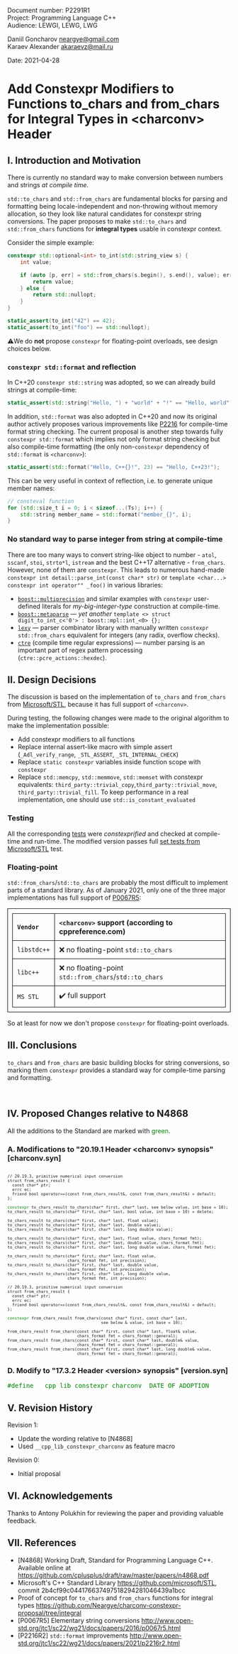 <style>
table, th, td {
  border: 1px solid black;
  border-collapse: collapse;
  text-align: left;
  padding: 10px;
  border-spacing: 0px;
}
</style>

Document number: P2291R1  
Project: Programming Language C++  
Audience: LEWGI, LEWG, LWG

Daniil Goncharov <neargye@gmail.com>  
Karaev Alexander <akaraevz@mail.ru>

Date: 2021-04-28

# Add Constexpr Modifiers to Functions to_chars and from_chars for Integral Types in \<charconv> Header

## I. Introduction and Motivation

There is currently no standard way to make conversion between numbers and strings *at compile time*.

`std::to_chars` and `std::from_chars` are fundamental blocks for parsing and formatting being locale-independent and non-throwing without memory allocation, so they look like natural candidates for constexpr string conversions.
The paper proposes to make `std::to_chars` and `std::from_chars` functions for **integral types** usable in constexpr context.

Consider the simple example:

```cpp
constexpr std::optional<int> to_int(std::string_view s) {
    int value;

    if (auto [p, err] = std::from_chars(s.begin(), s.end(), value); err == std::errc{}) {
        return value;
    } else {
        return std::nullopt;
    }
}

static_assert(to_int("42") == 42);
static_assert(to_int("foo") == std::nullopt);
```

⚠️We do **not** propose `constexpr` for floating-point overloads, see design choices below.

### `constexpr std::format` and reflection

In C++20 `constexpr std::string` was adopted, so we can already build strings at compile-time:

```cpp
static_assert(std::string("Hello, ") + "world" + "!" == "Hello, world");
```

In addition, `std::format` was also adopted in C++20 and now its original author actively proposes various improvements like [P2216](http://www.open-std.org/jtc1/sc22/wg21/docs/papers/2021/p2216r2.html) for compile-time format string checking.
The current proposal is another step towards fully `constexpr std::format` which implies not only format string checking but also compile-time formatting (the only non-`constexpr` dependency of `std::format` is `<charconv>`):

```cpp
static_assert(std::format("Hello, C++{}!", 23) == "Hello, C++23!");
```

This can be very useful in context of reflection, i.e. to generate unique member names:

```cpp
// consteval function
for (std::size_t i = 0; i < sizeof...(Ts); i++) {
    std::string member_name = std::format("member_{}", i);
}
```

### No standard way to parse integer from string at compile-time

There are too many ways to convert string-like object to number - `atol`, `sscanf`, `stoi`, `strto*l`, `istream` and the best C++17 alternative - `from_chars`. However, none of them are `constexpr`.
This leads to numerous hand-made `constexpr int detail::parse_int(const char* str)` or `template <char...> constexpr int operator"" _foo()` in various libraries:
- [`boost::multiprecision`](https://github.com/boostorg/multiprecision/blob/develop/include/boost/multiprecision/cpp_int/literals.hpp) and similar examples with `constexpr` user-defined literals for *my-big-integer-type* construction at compile-time.
- [`boost::metaparse`](https://github.com/boostorg/metaparse/blob/master/include/boost/metaparse/v1/util/digit_to_int_c.hpp) — *yet another* `template <> struct digit_to_int_c<'0'> : boost::mpl::int_<0> {};`
- [`lexy`](https://github.com/foonathan/lexy/blob/main/include/lexy/dsl/integer.hpp) — parser combinator library with manually written `constexpr` `std::from_chars` equivalent for integers (any radix, overflow checks).
- [`ctre`](https://github.com/hanickadot/compile-time-regular-expressions/blob/main/include/ctre/actions/hexdec.inc.hpp) (compile time regular expressions) — number parsing is an important part of regex pattern processing (`ctre::pcre_actions::hexdec`).

## II. Design Decisions

The discussion is based on the implementation of `to_chars` and `from_chars` from [Microsoft/STL](https://github.com/microsoft/STL), because it has full support of `<charconv>`.

During testing, the following changes were made to the original algorithm to make the implementation possible:
* Add constexpr modifiers to all functions
* Replace internal assert-like macro with simple assert (`_Adl_verify_range`, `_STL_ASSERT`, `_STL_INTERNAL_CHECK`)
* Replace `static constexpr` variables inside function scope with `constexpr`
* Replace `std::memcpy`, `std::memmove`, `std::memset` with constexpr equivalents: `third_party::trivial_copy`,`third_party::trivial_move`, `third_party::trivial_fill`. To keep performance in a real implementation, one should use `std::is_constant_evaluated`

### Testing

All the corresponding [tests](https://github.com/Neargye/charconv-constexpr-proposal/tree/integral/test) were *constexprified* and checked at compile-time and run-time.
The modified version passes full [set tests from Microsoft/STL](https://github.com/microsoft/STL/tree/master/tests/std/tests/P0067R5_charconv) test.

### Floating-point

`std::from_chars`/`std::to_chars` are probably the most difficult to implement parts of a standard library.
As of January 2021, only one of the three major implementations has full support of [P0067R5](http://www.open-std.org/jtc1/sc22/wg21/docs/papers/2016/p0067r5.html):

| `Vendor`    | `<charconv>` support (according to cppreference.com)  |
|-------------|-------------------------------------------------------|
| `libstdc++` | ❌ no floating-point `std::to_chars`                   |
| `libc++`    | ❌ no floating-point `std::from_chars`/`std::to_chars` |
| `MS STL`    | ✔️ full support                                     |

So at least for now we don't propose `constexpr` for floating-point overloads.

## III. Conclusions

`to_chars` and `from_chars` are basic building blocks for string conversions, so marking them `constexpr` provides a standard way for compile-time parsing and formatting.

<div style="page-break-after: always; visibility: hidden">
\pagebreak
</div>

## IV. Proposed Changes relative to N4868

All the additions to the Standard are marked with <font color='green'>green</font>.

### A. Modifications to "20.19.1 Header \<charconv> synopsis" [charconv.syn]

<pre><font size="1">
// 20.19.3, primitive numerical input conversion
struct from_chars_result {
  const char* ptr;
  errc ec;
  friend bool operator==(const from_chars_result&, const from_chars_result&) = default;
};

<font color='green'>constexpr</font> to_chars_result to_chars(char* first, char* last, see below value, int base = 10);
to_chars_result to_chars(char* first, char* last, bool value, int base = 10) = delete;

to_chars_result to_chars(char* first, char* last, float value);
to_chars_result to_chars(char* first, char* last, double value);
to_chars_result to_chars(char* first, char* last, long double value);

to_chars_result to_chars(char* first, char* last, float value, chars_format fmt);
to_chars_result to_chars(char* first, char* last, double value, chars_format fmt);
to_chars_result to_chars(char* first, char* last, long double value, chars_format fmt);

to_chars_result to_chars(char* first, char* last, float value,
                         chars_format fmt, int precision);
to_chars_result to_chars(char* first, char* last, double value,
                         chars_format fmt, int precision);
to_chars_result to_chars(char* first, char* last, long double value,
                         chars_format fmt, int precision);

// 20.19.3, primitive numerical input conversion
struct from_chars_result {
  const char* ptr;
  errc ec;
  friend bool operator==(const from_chars_result&, const from_chars_result&) = default;
};

<font color='green'>constexpr</font> from_chars_result from_chars(const char* first, const char* last,
                                       see below & value, int base = 10);

from_chars_result from_chars(const char* first, const char* last, float& value,
                             chars_format fmt = chars_format::general);
from_chars_result from_chars(const char* first, const char* last, double& value,
                             chars_format fmt = chars_format::general);
from_chars_result from_chars(const char* first, const char* last, long double& value,
                             chars_format fmt = chars_format::general);
</font></pre>

### D. Modify to "17.3.2 Header \<version> synopsis" [version.syn]

<pre>
<font color='green'>#define __cpp_lib_constexpr_charconv _DATE OF ADOPTION_</font>
</pre>

## V. Revision History

Revision 1:

* Update the wording relative to [N4868]
* Used `__cpp_lib_constexpr_charconv` as feature macro

Revision 0:

* Initial proposal

## VI. Acknowledgements

Thanks to Antony Polukhin for reviewing the paper and providing valuable feedback.

## VII. References

* [N4868] Working Draft, Standard for Programming Language C++. Available online at <https://github.com/cplusplus/draft/raw/master/papers/n4868.pdf>
* Microsoft's C++ Standard Library <https://github.com/microsoft/STL>, commit 2b4cf99c044176637497518294281046439a1bcc
* Proof of concept for `to_chars` and `from_chars` functions for integral types <https://github.com/Neargye/charconv-constexpr-proposal/tree/integral>
* [P0067R5] Elementary string conversions <http://www.open-std.org/jtc1/sc22/wg21/docs/papers/2016/p0067r5.html>
* [P2216R2] `std::format` improvements <http://www.open-std.org/jtc1/sc22/wg21/docs/papers/2021/p2216r2.html>
